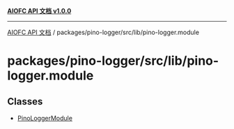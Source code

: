 [**AIOFC API 文档 v1.0.0**](../../../../../README.md)

***

[AIOFC API 文档](../../../../../modules.md) / packages/pino-logger/src/lib/pino-logger.module

# packages/pino-logger/src/lib/pino-logger.module

## Classes

- [PinoLoggerModule](classes/PinoLoggerModule.md)
